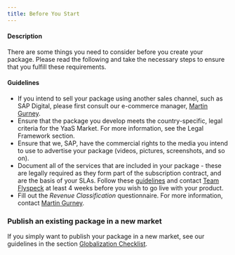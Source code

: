 ```yaml
---
title: Before You Start
---
```


#### Description

There are some things you need to consider before you create your package.
Please read the following and take the necessary steps to ensure that you fulfill these requirements.

#### Guidelines

* If you intend to sell your package using another sales channel, such as SAP Digital, please first consult our e-commerce manager, <a href=mailto:martin.gurney@sap.com>Martin Gurney</a>.
* Ensure that the package you develop meets the country-specific, legal criteria for the YaaS Market. For more information, see the Legal Framework section.
* Ensure that we, SAP, have the commercial rights to the media you intend to use to advertise your package (videos, pictures, screenshots, and so on).
* Document all of the services that are included in your package - these are legally required as they form part of the subscription contract, and are the basis of your SLAs. Follow these <a href=https://devportal.yaas.io/internal/tools/documentationsdk/>guidelines</a> and contact <a href=mailto:team-flyspeck@sap.com>Team Flyspeck</a> at least 4 weeks before you wish to go live with your product.
* Fill out the *Revenue Classification* questionnaire. For more information, contact <a href=mailto:martin.gurney@sap.com>Martin Gurney</a>.

### Publish an existing package in a new market
If you simply want to publish your package in a new market, see our guidelines in the section <a href=https://devportal-dev.stage.yaas.io/internal/tools/packageapproval/index.html#GlobalizationChecklist>Globalization Checklist</a>.
